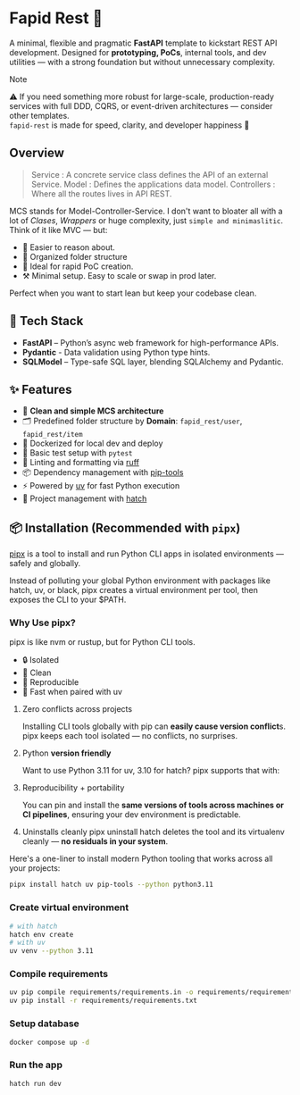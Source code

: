 # Fapid Rest 🚀

A minimal, flexible and pragmatic **FastAPI** template to kickstart REST API development. Designed for **prototyping, PoCs**, internal tools, and dev utilities — with a strong foundation but without unnecessary complexity.

> [!Note]
> ⚠️ If you need something more robust for large-scale, production-ready services with full DDD, CQRS, or event-driven architectures — consider other templates.  
> `fapid-rest` is made for speed, clarity, and developer happiness 🚀

## Overview

> Service : A concrete service class defines the API of an external Service.
> Model : Defines the applications data model.
> Controllers : Where all the routes lives in API REST.

MCS stands for Model-Controller-Service. I don't want to bloater all with a lot of *Clases*, *Wrappers* or huge complexity, just `simple and minimaslitic`. Think of it like MVC — but:

- 🧠 Easier to reason about.
- 📁 Organized folder structure
- 🧪 Ideal for rapid PoC creation.
- ⚒️ Minimal setup. Easy to scale or swap in prod later.

Perfect when you want to start lean but keep your codebase clean.

## 🧰 Tech Stack

- **FastAPI** – Python’s async web framework for high-performance APIs.
- **Pydantic** - Data validation using Python type hints.
- **SQLModel** – Type-safe SQL layer, blending SQLAlchemy and Pydantic.

## ✨ Features

- 🧱 **Clean and simple MCS architecture**
- 🗂️ Predefined folder structure by **Domain**: `fapid_rest/user`, `fapid_rest/item`
- 🐳 Dockerized for local dev and deploy
- 🧪 Basic test setup with `pytest`
- 🧹 Linting and formatting via [ruff](https://docs.astral.sh/ruff/)
- 📦 Dependency management with [pip-tools](https://pip-tools.readthedocs.io/en/stable/)
- ⚡️ Powered by [uv](https://docs.astral.sh/uv/) for fast Python execution
- 🐣 Project management with [hatch](https://hatch.pypa.io/1.12/)
  
## 📦 Installation (Recommended with `pipx`)

[pipx](https://pipx.pypa.io/latest/installation/) is a tool to install and run Python CLI apps in isolated environments — safely and globally.

Instead of polluting your global Python environment with packages like hatch, uv, or black, pipx creates a virtual environment per tool, then exposes the CLI to your $PATH.

### Why Use pipx?

pipx is like nvm or rustup, but for Python CLI tools.

- 🔒 Isolated
- 🧼 Clean
- 🔁 Reproducible
- 💨 Fast when paired with uv

1. Zero conflicts across projects
   
    Installing CLI tools globally with pip can **easily cause version conflict**s. pipx keeps each tool isolated — no conflicts, no surprises.

2. Python **version friendly**

    Want to use Python 3.11 for uv, 3.10 for hatch? pipx supports that with:

3. Reproducibility + portability
   
    You can pin and install the **same versions of tools across machines or CI pipelines**, ensuring your dev environment is predictable.

4. Uninstalls cleanly
    pipx uninstall hatch deletes the tool and its virtualenv cleanly — **no residuals in your system**.

Here's a one-liner to install modern Python tooling that works across all your projects:

```bash
pipx install hatch uv pip-tools --python python3.11
```

### Create virtual environment

```bash
# with hatch
hatch env create
# with uv
uv venv --python 3.11
```

### Compile requirements

```bash
uv pip compile requirements/requirements.in -o requirements/requirements.txt
uv pip install -r requirements/requirements.txt
```

### Setup database

```bash
docker compose up -d
```

### Run the app

```bash
hatch run dev
```